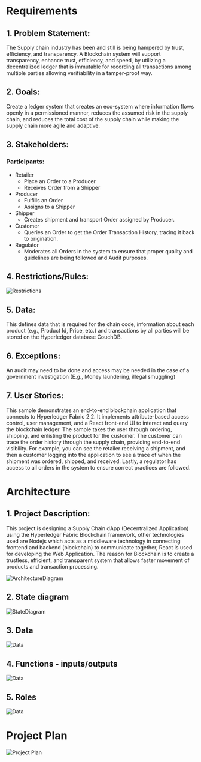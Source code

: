 # Requirements
## **1. Problem Statement:**
The Supply chain industry has been and still is being hampered by trust, efficiency, and transparency. A Blockchain system will support transparency, enhance trust, efficiency, and speed, by utilizing a decentralized ledger that is immutable for recording all transactions among multiple parties allowing verifiability in a tamper-proof way.
## **2. Goals:**
Create a ledger system that creates an eco-system where information flows openly in a permissioned manner, reduces the assumed risk in the supply chain, and reduces the total cost of the supply chain while making the supply chain more agile and adaptive.  
## **3. Stakeholders:**
### Participants:

- Retailer
  - Place an Order to a Producer
  - Receives Order from a Shipper
- Producer
  - Fulfills an Order
  -  Assigns to a Shipper
- Shipper
  - Creates shipment and transport Order assigned by Producer.
- Customer
  - Queries  an  Order  to  get  the  Order  Transaction  History,  tracing  it  back  to origination.
- Regulator
  - Moderates  all  Orders  in  the  system  to  ensure  that  proper  quality  and guidelines are being followed and Audit purposes.
## **4. Restrictions/Rules:**
 ![Restrictions](https://i.postimg.cc/jq80pjMq/Table.jpg)
## **5. Data:**
This defines data that is required for the chain code, information about each product (e.g., Product Id, Price, etc.) and transactions by all parties will be stored on the Hyperledger database CouchDB. 
## **6. Exceptions:**
An audit may need to be done and access may be needed in the case of a government investigation (E.g., Money laundering, illegal smuggling)
## **7. User Stories:**
This  sample  demonstrates  an  end-to-end  blockchain  application  that  connects  to  Hyperledger Fabric 2.2. It implements attribute-based access control, user management, and a React front-end UI  to  interact  and  query  the  blockchain  ledger.  The  sample  takes  the  user  through  ordering, shipping,  and  enlisting  the  product  for  the  customer.  The  customer  can  trace  the  order  history through  the  supply  chain,  providing  end-to-end  visibility.  For  example,  you  can  see  the  retailer receiving a shipment, and then a customer logging into the application to see a trace of when the shipment  was  ordered,  shipped,  and  received.  Lastly,  a  regulator  has  access  to  all  orders  in  the system to ensure correct practices are followed.

# Architecture
## 1. Project Description:

 This project is designing a Supply Chain dApp (Decentralized Application) using the Hyperledger Fabric Blockchain framework, other technologies used are Nodejs which acts as a middleware technology in connecting frontend and backend (blockchain) to communicate together, React is used for developing the Web Application. The reason for Blockchain is to create a trustless, efficient, and transparent system that allows faster movement of products and transaction processing.
 
![ArchitectureDiagram](https://gateway.pinata.cloud/ipfs/QmNmfReDhdVrzTJnymXqs1DfHUeTedz2DTG2GQpj8fj4ov)
## **2. State diagram**

 ![StateDiagram](https://gateway.pinata.cloud/ipfs/QmWy6chZHjSPLuwWdBtzZxwfdP9vUDckVdVWYRyjudYNK9)
## **3. Data**

 ![Data](https://i.postimg.cc/zv7NdhbR/State-Data.jpg)

## **4. Functions - inputs/outputs**

 ![Data](https://i.postimg.cc/N0cNY1ST/Function.jpg)

## **5. Roles**

 ![Data](https://i.postimg.cc/5tgmVDwd/Access.jpg)
 
# Project Plan

 ![Project Plan](https://i.postimg.cc/Fz5bPd5m/Plan.jpg)
